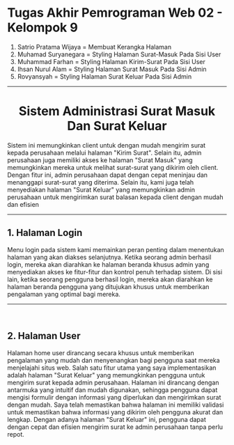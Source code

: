 # Tugas Akhir Pemrograman Web 02 - Kelompok 9

<ol>
  <li>Satrio Pratama Wijaya = Membuat Kerangka Halaman</li>
  <li>Muhamad Suryanegara = Styling Halaman Surat-Masuk Pada Sisi User</li>
  <li>Muhammad Farhan = Styling Halaman Kirim-Surat Pada Sisi User</li>
  <li>Ihsan Nurul Alam = Styling Halaman Surat Masuk Pada Sisi Admin</li>
  <li>Rovyansyah = Styling Halaman Surat Keluar Pada Sisi Admin</li>
</ol>
<hr>
<h1 align="center">Sistem Administrasi Surat Masuk Dan Surat Keluar</h1>
<p>Sistem ini memungkinkan client untuk dengan mudah mengirim surat kepada perusahaan melalui halaman "Kirim Surat". Selain itu, admin perusahaan juga memiliki akses ke halaman "Surat Masuk" yang memungkinkan mereka untuk melihat surat-surat yang dikirim oleh client. Dengan fitur ini, admin perusahaan dapat dengan cepat meninjau dan menanggapi surat-surat yang diterima. Selain itu, kami juga telah menyediakan halaman "Surat Keluar" yang memungkinkan admin perusahaan untuk mengirimkan surat balasan kepada client dengan mudah dan efisien</p>
<hr>
<h2>1. Halaman Login</h2>
<p>Menu login pada sistem kami memainkan peran penting dalam menentukan halaman yang akan diakses selanjutnya. Ketika seorang admin berhasil login, mereka akan diarahkan ke halaman beranda khusus admin yang menyediakan akses ke fitur-fitur dan kontrol penuh terhadap sistem.  Di sisi lain, ketika seorang pengguna berhasil login, mereka akan diarahkan ke halaman beranda pengguna yang ditujukan khusus untuk memberikan pengalaman yang optimal bagi mereka. </p>
<hr>
<br>
<h2>2. Halaman User</h2>
<p>Halaman home user dirancang secara khusus untuk memberikan pengalaman yang mudah dan menyenangkan bagi pengguna saat mereka menjelajahi situs web. Salah satu fitur utama yang saya implementasikan adalah halaman "Surat Keluar" yang memungkinkan pengguna untuk mengirim surat kepada admin perusahaan. Halaman ini dirancang dengan antarmuka yang intuitif dan mudah digunakan, sehingga pengguna dapat mengisi formulir dengan informasi yang diperlukan dan mengirimkan surat dengan mudah. Saya telah memastikan bahwa halaman ini memiliki validasi untuk memastikan bahwa informasi yang dikirim oleh pengguna akurat dan lengkap. Dengan adanya halaman "Surat Keluar" ini, pengguna dapat dengan cepat dan efisien mengirim surat ke admin perusahaan tanpa perlu repot.</p>
